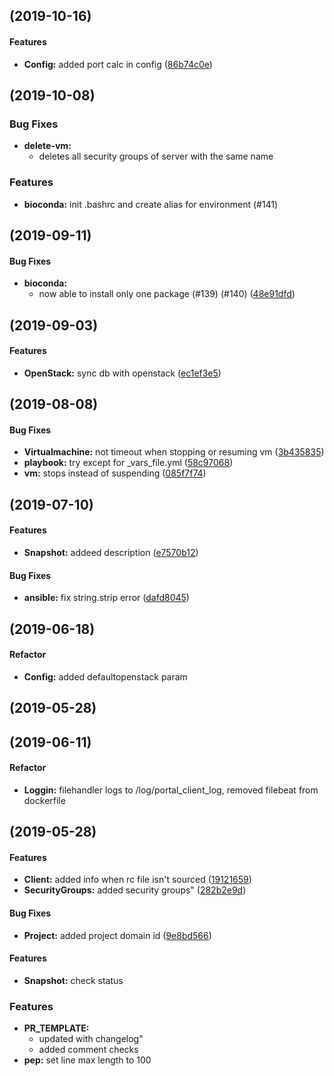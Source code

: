 
##  (2019-10-16)


#### Features

* **Config:** added port calc in config ([86b74c0e](86b74c0e))

##  (2019-10-08)

### Bug Fixes

* **delete-vm:**
  *  deletes all security groups of server with the same name
  
### Features

* **bioconda:** init .bashrc and create alias for environment (#141)

##  (2019-09-11)


#### Bug Fixes

* **bioconda:**
  *  now able to install only one package (#139) (#140) ([48e91dfd](48e91dfd))

##  (2019-09-03)


#### Features

* **OpenStack:** sync db with openstack ([ec1ef3e5](ec1ef3e5))

##  (2019-08-08)


#### Bug Fixes

* **Virtualmachine:** not timeout when stopping or resuming vm ([3b435835](3b435835))
* **playbook:**  try except for _vars_file.yml ([58c97068](58c97068))
* **vm:**  stops instead of suspending ([085f7f74](085f7f74))

##  (2019-07-10)


#### Features

* **Snapshot:** addeed description ([e7570b12](e7570b12))

#### Bug Fixes

* **ansible:**  fix string.strip error ([dafd8045](dafd8045))


##  (2019-06-18)

#### Refactor

* **Config:** added defaultopenstack param

##  (2019-05-28)


##  (2019-06-11)

#### Refactor

* **Loggin:** filehandler logs to /log/portal_client_log, removed filebeat from dockerfile

##  (2019-05-28)


#### Features

* **Client:**  added info when rc file isn't sourced ([19121659](19121659))
* **SecurityGroups:** added security groups" ([282b2e9d](282b2e9d))

#### Bug Fixes

* **Project:** added project domain id ([9e8bd566](9e8bd566))

#### Features

* **Snapshot:** check status



### Features

* **PR_TEMPLATE:**
  * updated with changelog" 
  * added comment checks
* **pep:**  set line max length to 100 
